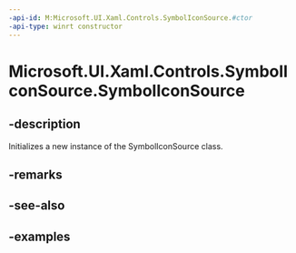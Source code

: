 ```yaml
---
-api-id: M:Microsoft.UI.Xaml.Controls.SymbolIconSource.#ctor
-api-type: winrt constructor
---
```

<!-- Method syntax.
public SymbolIconSource.SymbolIconSource()
-->

# Microsoft.UI.Xaml.Controls.SymbolIconSource.SymbolIconSource


## -description

Initializes a new instance of the SymbolIconSource class.


## -remarks


## -see-also


## -examples



